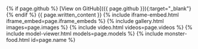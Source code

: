 {% if page.github %}
  [View on GitHub]({{ page.github }}){:target="_blank"}
{% endif %}
{{ page.written_content }}
{% include iframe-embed.html iframe_embed=page.iframe_embeds %}
{% include gallery.html images=page.images %}
{% include video.html videos=page.videos %}
{% include model-viewer.html models=page.models %}
{% include monster-food.html id=page.name %}